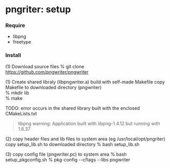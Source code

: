 pngriter: setup
===============


### Require  
-  libpng  
- freetype  




### Install  
(1) Download source files
% git clone https://github.com/pngwriter/pngwriter

(1) Create shared libraly (libpngwriter.a) 
build with self-made Makefile
copy Makefile to downloaded directory (pngwriter)  
% mkdir lib  
% make  

TODO:
error occurs in the shared library 
built with the enclosed CMakeLists.txt
> libpng warning: Application built with libpng-1.4.12 but running with 1.6.37  

(2) copy header files and lib files to system area 
(eg /usr/local/opt/pngriter)
copy setup_lib.sh to downloaded directory
% bash setup_lib.sh

(3) copy config file (pngwriter.pc) to system area 
% bash setup_pkgconfig.sh
% pkg-config --cflags --libs pngwriter
